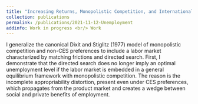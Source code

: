 ```yaml
---
title: "Increasing Returns, Monopolistic Competition, and International Trade: Revisiting Gains from Trade <br/> <font size="1"> joint with Sergey Kokovin and Igor Bykadorov</font>"
collection: publications
permalink: /publications/2021-11-12-Unemployment
addinfo: Work in progress <br/> Work
---
```

I generalize the canonical Dixit and Stiglitz (1977) model of monopolistic competition and non-CES preferences to include a labor market characterized by matching frictions and directed search. First, I demonstrate that the directed search does no longer imply an optimal unemployment level if the labor market is embedded in a general equilibrium framework with monopolistic competition. The reason is the incomplete appropriability distortion, present even under CES preferences, which propagates from the product market and creates a wedge between social and private benefits of employment.


